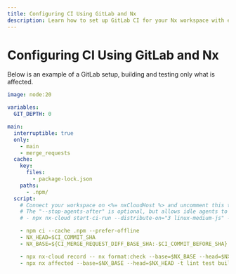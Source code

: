 ```yaml
---
title: Configuring CI Using GitLab and Nx
description: Learn how to set up GitLab CI for your Nx workspace with examples of YAML configuration for building and testing affected projects efficiently.
---
```


# Configuring CI Using GitLab and Nx

Below is an example of a GitLab setup, building and testing only what is affected.

```yaml {% fileName=".gitlab-ci.yml" %}
image: node:20

variables:
  GIT_DEPTH: 0

main:
  interruptible: true
  only:
    - main
    - merge_requests
  cache:
    key:
      files:
        - package-lock.json
    paths:
      - .npm/
  script:
    # Connect your workspace on <%= nxCloudHost %> and uncomment this to enable task distribution.
    # The "--stop-agents-after" is optional, but allows idle agents to shut down once the "e2e-ci" targets have been requested
    # - npx nx-cloud start-ci-run --distribute-on="3 linux-medium-js" --stop-agents-after="e2e-ci"

    - npm ci --cache .npm --prefer-offline
    - NX_HEAD=$CI_COMMIT_SHA
    - NX_BASE=${CI_MERGE_REQUEST_DIFF_BASE_SHA:-$CI_COMMIT_BEFORE_SHA}

    - npx nx-cloud record -- nx format:check --base=$NX_BASE --head=$NX_HEAD
    - npx nx affected --base=$NX_BASE --head=$NX_HEAD -t lint test build e2e-ci
```
